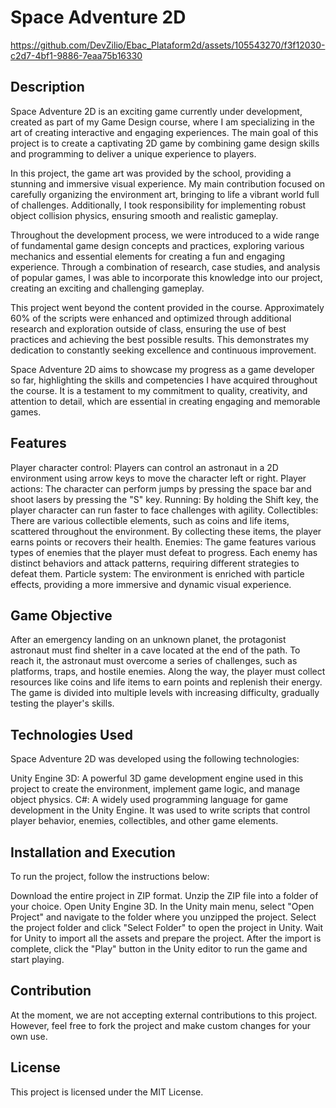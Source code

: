 <h1>Space Adventure 2D</h1>





https://github.com/DevZilio/Ebac_Plataform2d/assets/105543270/f3f12030-c2d7-4bf1-9886-7eaa75b16330







<h2>Description</h2>
Space Adventure 2D is an exciting game currently under development, created as part of my Game Design course, where I am specializing in the art of creating interactive and engaging experiences. The main goal of this project is to create a captivating 2D game by combining game design skills and programming to deliver a unique experience to players.

In this project, the game art was provided by the school, providing a stunning and immersive visual experience. My main contribution focused on carefully organizing the environment art, bringing to life a vibrant world full of challenges. Additionally, I took responsibility for implementing robust object collision physics, ensuring smooth and realistic gameplay.

Throughout the development process, we were introduced to a wide range of fundamental game design concepts and practices, exploring various mechanics and essential elements for creating a fun and engaging experience. Through a combination of research, case studies, and analysis of popular games, I was able to incorporate this knowledge into our project, creating an exciting and challenging gameplay.

This project went beyond the content provided in the course. Approximately 60% of the scripts were enhanced and optimized through additional research and exploration outside of class, ensuring the use of best practices and achieving the best possible results. This demonstrates my dedication to constantly seeking excellence and continuous improvement.

Space Adventure 2D aims to showcase my progress as a game developer so far, highlighting the skills and competencies I have acquired throughout the course. It is a testament to my commitment to quality, creativity, and attention to detail, which are essential in creating engaging and memorable games.

<h2>Features</h2>
Player character control: Players can control an astronaut in a 2D environment using arrow keys to move the character left or right.
Player actions: The character can perform jumps by pressing the space bar and shoot lasers by pressing the "S" key.
Running: By holding the Shift key, the player character can run faster to face challenges with agility.
Collectibles: There are various collectible elements, such as coins and life items, scattered throughout the environment. By collecting these items, the player earns points or recovers their health.
Enemies: The game features various types of enemies that the player must defeat to progress. Each enemy has distinct behaviors and attack patterns, requiring different strategies to defeat them.
Particle system: The environment is enriched with particle effects, providing a more immersive and dynamic visual experience.
  
<h2>Game Objective</h2>
After an emergency landing on an unknown planet, the protagonist astronaut must find shelter in a cave located at the end of the path. To reach it, the astronaut must overcome a series of challenges, such as platforms, traps, and hostile enemies. Along the way, the player must collect resources like coins and life items to earn points and replenish their energy. The game is divided into multiple levels with increasing difficulty, gradually testing the player's skills.

<h2>Technologies Used</h2>
Space Adventure 2D was developed using the following technologies:

Unity Engine 3D: A powerful 3D game development engine used in this project to create the environment, implement game logic, and manage object physics.
C#: A widely used programming language for game development in the Unity Engine. It was used to write scripts that control player behavior, enemies, collectibles, and other game elements.

<h2>Installation and Execution</h2>
To run the project, follow the instructions below:

Download the entire project in ZIP format.
Unzip the ZIP file into a folder of your choice.
Open Unity Engine 3D.
In the Unity main menu, select "Open Project" and navigate to the folder where you unzipped the project.
Select the project folder and click "Select Folder" to open the project in Unity.
Wait for Unity to import all the assets and prepare the project.
After the import is complete, click the "Play" button in the Unity editor to run the game and start playing.

<h2>Contribution</h2>
At the moment, we are not accepting external contributions to this project. However, feel free to fork the project and make custom changes for your own use.

<h2>License</h2>
This project is licensed under the MIT License.
